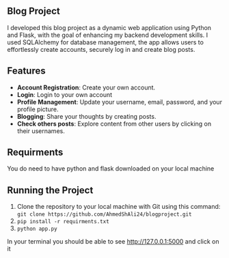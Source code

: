 ## Blog Project
    
   I developed this blog project as a dynamic web application using Python and Flask, with the goal of enhancing my backend development skills. I used SQLAlchemy for database management, the app allows users to effortlessly create accounts, securely log in and create blog posts.


## Features

- **Account Registration**: Create your own account.
- **Login**:  Login to your own account
- **Profile Management**: Update your username, email, password, and your profile picture.
- **Blogging**: Share your thoughts by creating posts.
- **Check others posts**: Explore content from other users by clicking on their usernames.


## Requirments 
  You do need to have python and flask downloaded on your local machine

## Running the Project

1. Clone the repository to your local machine with Git using this command: `git clone https://github.com/AhmedShAli24/blogproject.git`
2. `pip install -r requirments.txt`
3. `python app.py`

In your terminal you should be able to see http://127.0.0.1:5000 and click on it 
